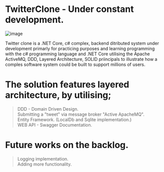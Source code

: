 # TwitterClone - Under constant development.

![image](https://user-images.githubusercontent.com/22734456/177431335-b85b911b-5cf9-4ae8-b6ff-42ee1f6e8bab.png)

Twitter clone is a .NET Core, c# complex, backend ditributed system under development primarly for practicing purposes and learning programming with the c# programming language and .NET Core utilising the Apache ActiveMQ, DDD, Layered Architecture, SOLID priincipals to illustrate how a comples software system could be built to support millions of users.

# The solution features layered architecture, by utilising;
> DDD - Domain Driven Design. <br> 
> Submitting a "tweet" via message broker "Active ApacheMQ".<br> 
> Entity Framework. (LocalDb and Sqlite implementation.) <br>
> WEB API - Swagger Documentation. <br>

# Future works on the backlog.
> Logging implementation. <br>
> Adding more functionality. <br>
